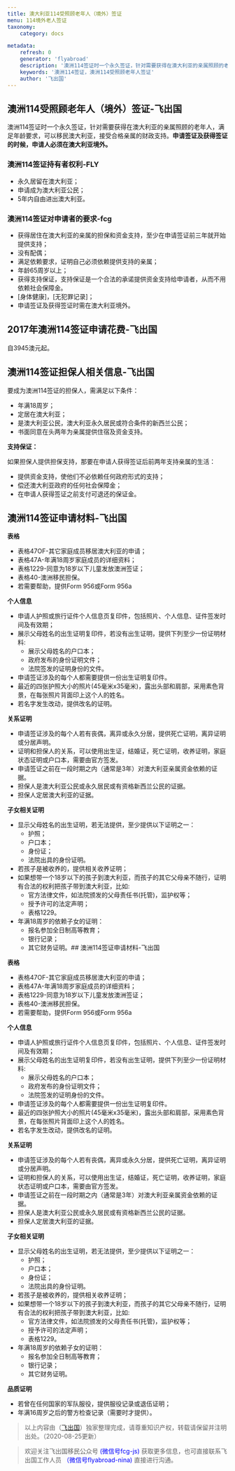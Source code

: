 ```yaml
---
title: 澳大利亚114受照顾老年人（境外）签证
menu: 114境外老人签证
taxonomy:
    category: docs

metadata:
    refresh: 0
    generator: 'flyabroad'
    description: '澳洲114签证时一个永久签证，针对需要获得在澳大利亚的亲属照顾的老年人，满足年龄要求，可以移民澳大利亚，接受合格亲属的财政支持。'
    keywords: '澳洲114签证，澳洲114受照顾老年人签证'
    author: '飞出国'
---
```


## 澳洲114受照顾老年人（境外）签证-飞出国

澳洲114签证时一个永久签证，针对需要获得在澳大利亚的亲属照顾的老年人，满足年龄要求，可以移民澳大利亚，接受合格亲属的财政支持。**申请签证及获得签证的时候，申请人必须在澳大利亚境外。**

### 澳洲114签证持有者权利-FLY

* 永久居留在澳大利亚；
* 申请成为澳大利亚公民；
* 5年内自由进出澳大利亚。

### 澳洲114签证对申请者的要求-fcg

* 获得居住在澳大利亚的亲属的担保和资金支持，至少在申请签证前三年就开始提供支持；
* 没有配偶；
* 满足依赖要求，证明自己必须依赖提供支持的亲属；
* 年龄65周岁以上；
* 获得支持保证，支持保证是一个合法的承诺提供资金支持给申请者，从而不用依赖社会保障金。
* [身体健康]，[无犯罪记录]；
* 申请签证及获得签证时需在澳大利亚境外。

## 2017年澳洲114签证申请花费-飞出国

自3945澳元起。

## 澳洲114签证担保人相关信息-飞出国

要成为澳洲114签证的担保人，需满足以下条件：

* 年满18周岁；
* 定居在澳大利亚；
* 是澳大利亚公民，澳大利亚永久居民或符合条件的新西兰公民；
* 书面同意在头两年为亲属提供住宿及资金支持。

**支持保证：**

如果担保人提供担保支持，那要在申请人获得签证后前两年支持亲属的生活：

* 提供资金支持，使他们不必依赖任何政府形式的支持；
* 偿还澳大利亚政府的任何社会保障金；
* 在申请人获得签证之前支付可退还的保证金。

## 澳洲114签证申请材料-飞出国

**表格**

* 表格47OF-其它家庭成员移居澳大利亚的申请；
* 表格47A-年满18周岁家庭成员的详细资料；
* 表格1229-同意为18岁以下儿童发放澳洲签证；
* 表格40-澳洲移民担保。
* 若需要帮助，提供Form 956或Form 956a

**个人信息**

* 申请人护照或旅行证件个人信息页复印件，包括照片、个人信息、证件签发时间及有效期；
* 展示父母姓名的出生证明复印件，若没有出生证明，提供下列至少一份证明材料:
    * 展示父母姓名的户口本；
    * 政府发布的身份证明文件；
    * 法院签发的证明身份的文件。
* 申请签证涉及的每个人都需要提供一份出生证明复印件。
* 最近的四张护照大小的照片(45毫米x35毫米)，露出头部和肩部，采用素色背景，在每张照片背面印上这个人的姓名。
* 若名字发生改动，提供改名的证明。

**关系证明**

* 申请签证涉及的每个人若有丧偶，离异或永久分居，提供死亡证明，离异证明或分居声明。
* 证明和担保人的关系，可以使用出生证，结婚证，死亡证明，收养证明，家庭状态证明或户口本，需要由官方签发。
* 申请签证之前在一段时期之内（通常是3年）对澳大利亚亲属资金依赖的证据。
* 担保人是澳大利亚公民或永久居民或有资格新西兰公民的证据。
* 担保人定居澳大利亚的证据。

**子女相关证明**

* 显示父母姓名的出生证明，若无法提供，至少提供以下证明之一：
    * 护照；
    * 户口本；
    * 身份证；
    * 法院出具的身份证明。
* 若孩子是被收养的，提供相关收养证明；
* 如果想带一个18岁以下的孩子到澳大利亚，而孩子的其它父母亲不随行，证明有合法的权利把孩子带到澳大利亚，比如:
    * 官方法律文件，如法院颁发的父母责任书(托管)，监护权等；
    * 授予许可的法定声明；
    * 表格1229。
* 年满18周岁的依赖子女的证明：
    * 报名参加全日制高等教育；
    * 银行记录；
    * 其它财务证明。## 澳洲114签证申请材料-飞出国

**表格**

* 表格47OF-其它家庭成员移居澳大利亚的申请；
* 表格47A-年满18周岁家庭成员的详细资料；
* 表格1229-同意为18岁以下儿童发放澳洲签证；
* 表格40-澳洲移民担保。
* 若需要帮助，提供Form 956或Form 956a

**个人信息**

* 申请人护照或旅行证件个人信息页复印件，包括照片、个人信息、证件签发时间及有效期；
* 展示父母姓名的出生证明复印件，若没有出生证明，提供下列至少一份证明材料:
    * 展示父母姓名的户口本；
    * 政府发布的身份证明文件；
    * 法院签发的证明身份的文件。
* 申请签证涉及的每个人都需要提供一份出生证明复印件。
* 最近的四张护照大小的照片(45毫米x35毫米)，露出头部和肩部，采用素色背景，在每张照片背面印上这个人的姓名。
* 若名字发生改动，提供改名的证明。

**关系证明**

* 申请签证涉及的每个人若有丧偶，离异或永久分居，提供死亡证明，离异证明或分居声明。
* 证明和担保人的关系，可以使用出生证，结婚证，死亡证明，收养证明，家庭状态证明或户口本，需要由官方签发。
* 申请签证之前在一段时期之内（通常是3年）对澳大利亚亲属资金依赖的证据。
* 担保人是澳大利亚公民或永久居民或有资格新西兰公民的证据。
* 担保人定居澳大利亚的证据。

**子女相关证明**

* 显示父母姓名的出生证明，若无法提供，至少提供以下证明之一：
    * 护照；
    * 户口本；
    * 身份证；
    * 法院出具的身份证明。
* 若孩子是被收养的，提供相关收养证明；
* 如果想带一个18岁以下的孩子到澳大利亚，而孩子的其它父母亲不随行，证明有合法的权利把孩子带到澳大利亚，比如:
    * 官方法律文件，如法院颁发的父母责任书(托管)，监护权等；
    * 授予许可的法定声明；
    * 表格1229。
* 年满18周岁的依赖子女的证明：
    * 报名参加全日制高等教育；
    * 银行记录；
    * 其它财务证明。

**品质证明**

* 若曾在任何国家的军队服役，提供服役记录或退伍证明；
* 年满16周岁之后的警方检查记录（需要时才提供）。

> 以上内容由（[飞出国](http://www.flyabroad.hk)）独家整理完成，请尊重知识产权，转载请保留并注明出处。（2020-08-25更新）

> 欢迎关注飞出国移民公众号 <font color=Blue>(微信号fcg-js)</font> 获取更多信息，也可直接联系飞出国工作人员 <font color=Blue>（微信号flyabroad-nina)</font> 直接进行沟通。